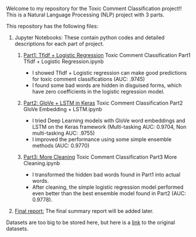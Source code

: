 Welcome to my repository for the Toxic Comment Classification project!! This is a Natural Language Processing (NLP) project with 3 parts. 

This repository has the following files:

1. Jupyter Notebooks: These contain python codes and detailed descriptions for each part of project.
     1. [Part1: Tfidf + Logistic Regression](https://github.com/math470/Toxic-Comment-Classification/blob/master/Toxic%20Comment%20Classification%20Part1%20Tfidf%20%2B%20Logistic%20Regression.ipynb) 
        Toxic Comment Classification Part1 Tfidf + Logistic Regression.ipynb 
        
        - I showed Tfidf + Logistic regression can make good predictions for toxic comment classifications (AUC: .9745)
        - I found some bad words are hidden in disguised forms, which have zero coefficients in the logistic regression model. 
      
     1. [Part2: GloVe + LSTM in Keras](https://github.com/math470/Toxic-Comment-Classification/blob/master/Toxic%20Comment%20Classification%20Part2%20GloVe%20Embedding%20%2B%20LSTM.ipynb) Toxic Comment Classification Part2 GloVe Embedding + LSTM.ipynb
    
        - I tried Deep Learning models with GloVe word embeddings and LSTM on the Keras framework (Multi-tasking AUC: 0.9704, Non multi-tasking AUC: .9755)
        - I improved the performance using some simple ensemble methods (AUC: 0.9770)
      
     1. [Part3: More Cleaning](https://github.com/math470/Toxic-Comment-Classification/blob/master/Toxic%20Comment%20Classification%20Part3%20More%20Cleaning.ipynb) Toxic Comment Classification Part3 More Cleaning.ipynb 
    
        - I transformed the hidden bad words found in Part1 into actual words.
        - After cleaning, the simple logistic regression model performed even better than the best ensemble model found in Part2 (AUC: 0.9778).

1. [Final report:]() The final summary report will be added later. 

Datasets are too big to be stored here, but here is a [link](https://www.kaggle.com/c/jigsaw-toxic-comment-classification-challenge/data) to the original datasets. 
